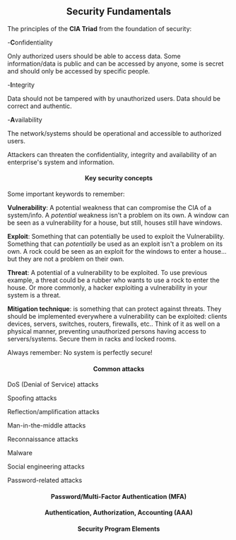 <h2 align="center">Security Fundamentals</h2>

The principles of the <strong>CIA Triad</strong> from the foundation of security:

-<strong>C</strong>onfidentiality

  Only authorized users should be able to access data.
  Some information/data is public and can be accessed by anyone, some is secret
  and should only be accessed by specific people.

-<strong>I</strong>ntegrity

  Data should not be tampered with by unauthorized users.
  Data should be correct and authentic.

-<strong>A</strong>vailability

  The network/systems should be operational and accessible to authorized users.


Attackers can threaten the confidentiality, integrity and availability of an
enterprise's system and information.


<h4 align="center">Key security concepts</h4>

Some important keywords to remember:

<strong>Vulnerability</strong>: A potential weakness that can compromise the CIA
of a system/info. A _potential_ weakness isn't a problem on its own. A window can
be seen as a vulnerability for a house, but still, houses still have windows.

<strong>Exploit</strong>: Something that can potentially be used to exploit the Vulnerability.
Something that can _potentially_ be used as an exploit isn't a problem on its own.
A rock could be seen as an exploit for the windows to enter a house... but they are not
a problem on their own.

<strong>Threat</strong>: A potential of a vulnerability to be exploited. To use previous
example, a threat could be a rubber who wants to use a rock to enter the house.
Or more commonly, a hacker exploiting a vulnerability in your system is a threat.

<strong>Mitigation technique</strong>: is something that can protect against threats.
They should be implemented everywhere a vulnerability can be exploited: clients devices,
servers, switches, routers, firewalls, etc..
Think of it as well on a physical manner, preventing unauthorized persons having
access to servers/systems. Secure them in racks and locked rooms.

Always remember: No system is perfectly secure!


<h4 align="center">Common attacks</h4>

DoS (Denial of Service) attacks

Spoofing attacks

Reflection/amplification attacks

Man-in-the-middle attacks

Reconnaissance attacks

Malware

Social engineering attacks

Password-related attacks 

<h4 align="center">Password/Multi-Factor Authentication (MFA)</h4>


<h4 align="center">Authentication, Authorization, Accounting (AAA)</h4>


<h4 align="center">Security Program Elements</h4>
